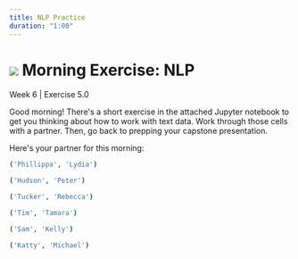 ```yaml
---
title: NLP Practice
duration: "1:00"
---
```


# ![](https://ga-dash.s3.amazonaws.com/production/assets/logo-9f88ae6c9c3871690e33280fcf557f33.png) Morning Exercise: NLP
Week 6 | Exercise 5.0

Good morning! There's a short exercise in the attached Jupyter notebook to get you thinking about how to work with text data. Work through those cells with a partner. Then, go back to prepping your capstone presentation. 

Here's your partner for this morning:

```bash
('Phillippa', 'Lydia')

('Hudson', 'Peter')

('Tucker', 'Rebecca')

('Tim', 'Tamara')

('Sam', 'Kelly')

('Katty', 'Michael')
```
